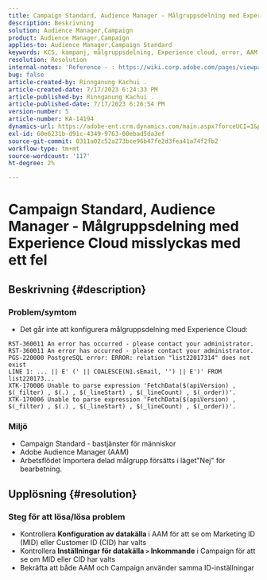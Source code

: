 ```yaml
---
title: Campaign Standard, Audience Manager - Målgruppsdelning med Experience Cloud misslyckas med ett fel
description: Beskrivning
solution: Audience Manager,Campaign
product: Audience Manager,Campaign
applies-to: Audience Manager,Campaign Standard
keywords: KCS, kampanj, målgruppsdelning, Experience cloud, error, AAM
resolution: Resolution
internal-notes: 'Reference - : https://wiki.corp.adobe.com/pages/viewpage.action?pageId=1061261145#space-menu-link-content  Resolved in - https://jira.corp.adobe.com/browse/CAMP-34744'
bug: false
article-created-by: Rinnganung Kachui .
article-created-date: 7/17/2023 6:24:33 PM
article-published-by: Rinnganung Kachui .
article-published-date: 7/17/2023 6:26:54 PM
version-number: 5
article-number: KA-14194
dynamics-url: https://adobe-ent.crm.dynamics.com/main.aspx?forceUCI=1&pagetype=entityrecord&etn=knowledgearticle&id=ea99b329-cf24-ee11-9cbd-6045bd0065f9
exl-id: 60e6231b-d91c-4349-9763-00ebad5da3ef
source-git-commit: 0311a02c52a273bce96b47fe2d3fea41a74f2fb2
workflow-type: tm+mt
source-wordcount: '117'
ht-degree: 2%

---
```


# Campaign Standard, Audience Manager - Målgruppsdelning med Experience Cloud misslyckas med ett fel

## Beskrivning {#description}




### Problem/symtom



- Det går inte att konfigurera målgruppsdelning med Experience Cloud:



```
RST-360011 An error has occurred - please contact your administrator.
RST-360011 An error has occurred - please contact your administrator.
PGS-220000 PostgreSQL error: ERROR: relation "list22017314" does not exist
LINE 1: ... || E' (' || COALESCE(N1.sEmail, '') || E')' FROM list220173...
XTK-170006 Unable to parse expression 'FetchData($(apiVersion) , $(_filter) , $(.) , $(_lineStart) , $(_lineCount) , $(_order))'.
XTK-170006 Unable to parse expression 'FetchData($(apiVersion) , $(_filter) , $(.) , $(_lineStart) , $(_lineCount) , $(_order))'.
```






### Miljö



- Campaign Standard - bastjänster för människor
- Adobe Audience Manager (AAM)
- Arbetsflödet Importera delad målgrupp försätts i läget&quot;Nej&quot; för bearbetning.









## Upplösning {#resolution}




### Steg för att lösa/lösa problem



- Kontrollera <b>Konfiguration av datakälla </b>i AAM för att se om Marketing ID (MID) eller Customer ID (CID) har valts
- Kontrollera <b>Inställningar för datakälla `>`  Inkommande</b> i Campaign för att se om MID eller CID har valts
- Bekräfta att både AAM och Campaign använder samma ID-inställningar

